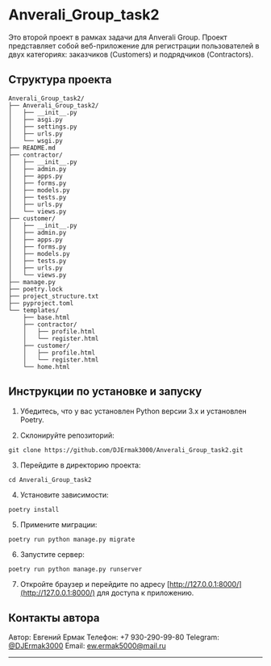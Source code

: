 # Anverali_Group_task2

Это второй проект в рамках задачи для Anverali Group. Проект представляет собой веб-приложение для регистрации пользователей в двух категориях: заказчиков (Customers) и подрядчиков (Contractors).

## Структура проекта

```
Anverali_Group_task2/
├── Anverali_Group_task2/
│   ├── __init__.py
│   ├── asgi.py
│   ├── settings.py
│   ├── urls.py
│   └── wsgi.py
├── README.md
├── contractor/
│   ├── __init__.py
│   ├── admin.py
│   ├── apps.py
│   ├── forms.py
│   ├── models.py
│   ├── tests.py
│   ├── urls.py
│   └── views.py
├── customer/
│   ├── __init__.py
│   ├── admin.py
│   ├── apps.py
│   ├── forms.py
│   ├── models.py
│   ├── tests.py
│   ├── urls.py
│   └── views.py
├── manage.py
├── poetry.lock
├── project_structure.txt
├── pyproject.toml
└── templates/
    ├── base.html
    ├── contractor/
    │   ├── profile.html
    │   └── register.html
    ├── customer/
    │   ├── profile.html
    │   └── register.html
    └── home.html
```

## Инструкции по установке и запуску

1. Убедитесь, что у вас установлен Python версии 3.x и установлен Poetry.

2. Склонируйте репозиторий:

```
git clone https://github.com/DJErmak3000/Anverali_Group_task2.git
```

3. Перейдите в директорию проекта:

```
cd Anverali_Group_task2
```

4. Установите зависимости:

```
poetry install
```

5. Примените миграции:

```
poetry run python manage.py migrate
```

6. Запустите сервер:

```
poetry run python manage.py runserver
```

7. Откройте браузер и перейдите по адресу [http://127.0.0.1:8000/](http://127.0.0.1:8000/) для доступа к приложению.

## Контакты автора

Автор: Евгений Ермак
Телефон: +7 930-290-99-80
Telegram: [@DJErmak3000](https://t.me/DJErmak3000)
Email: [ew.ermak5000@mail.ru](mailto:ew.ermak5000@mail.ru)

---
